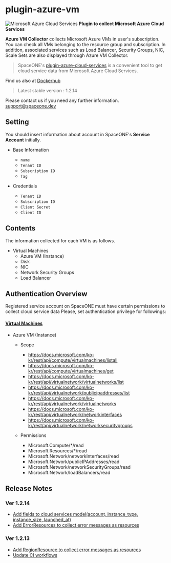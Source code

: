 # plugin-azure-vm

![Microsoft Azure Cloud Services](https://spaceone-custom-assets.s3.ap-northeast-2.amazonaws.com/console-assets/icons/azure-cloud-services.svg)
**Plugin to collect Microsoft Azure Cloud Services**

**Azure VM Collector** collects Microsoft Azure VMs in user's subscription. You can check all VMs belonging to the resource group and subscription. In addition, associated services such as Load Balancer, Security Groups, NIC, Scale Sets are also displayed through Azure VM Collector.

> SpaceONE's [plugin-azure-cloud-services](https://github.com/spaceone-dev/plugin-azure-vm) is a convenient tool to 
get cloud service data from Microsoft Azure Cloud Services. 

Find us also at [Dockerhub](https://hub.docker.com/r/spaceone/azure-vm)
> Latest stable version : 1.2.14

Please contact us if you need any further information. 
<support@spaceone.dev>


## Setting
You should insert information about account in SpaceONE's **Service Account** initially.
* Base Information
	* `name`
	* `Tenant ID`
	* `Subscription ID`
	* `Tag`

* Credentials
	* `Tenant ID`
	* `Subscription ID`
	* `Client Secret`
	* `Client ID`


## Contents
The information collected for each VM is as follows.

 * Virtual Machines
    * Azure VM (Instance)
    * Disk
    * NIC
    * Network Security Groups
    * Load Balancer


## Authentication Overview
Registered service account on SpaceONE must have certain permissions to collect cloud service data 
Please, set authentication privilege for followings:
 

#### [Virtual Machines](https://docs.microsoft.com/ko-kr/rest/api/compute/virtualmachines/list)

- Azure VM (Instance)
    - Scope
        - https://docs.microsoft.com/ko-kr/rest/api/compute/virtualmachines/listall
        - https://docs.microsoft.com/ko-kr/rest/api/compute/virtualmachines/get
        - https://docs.microsoft.com/ko-kr/rest/api/virtualnetwork/virtualnetworks/list
        - https://docs.microsoft.com/ko-kr/rest/api/virtualnetwork/publicipaddresses/list
        - https://docs.microsoft.com/ko-kr/rest/api/virtualnetwork/virtualnetworks
        - https://docs.microsoft.com/ko-kr/rest/api/virtualnetwork/networkinterfaces
        - https://docs.microsoft.com/ko-kr/rest/api/virtualnetwork/networksecuritygroups
		
    - Permissions
        - Microsoft.Compute/*/read
        - Microsoft.Resources/*/read
        - Microsoft.Network/networkInterfaces/read	
        - Microsoft.Network/publicIPAddresses/read
        - Microsoft.Network/networkSecurityGroups/read
        - Microsoft.Network/loadBalancers/read
	

## Release Notes
### Ver 1.2.14
* [Add fields to cloud services model(account, instance_type, instance_size, launched_at)](https://github.com/spaceone-dev/plugin-azure-vm-inven-collector/issues/89) 
* [Add ErrorResources to collect error messages as resources](https://github.com/spaceone-dev/plugin-azure-vm-inven-collector/issues/84)

### Ver 1.2.13
* [Add RegionResource to collect error messages as resources](https://github.com/spaceone-dev/plugin-azure-vm-inven-collector/issues/84)
* [Update CI workflows](https://github.com/spaceone-dev/plugin-azure-vm-inven-collector/commit/6e00cda34b953d1bc84e6cf75cb0fb338595058e)
